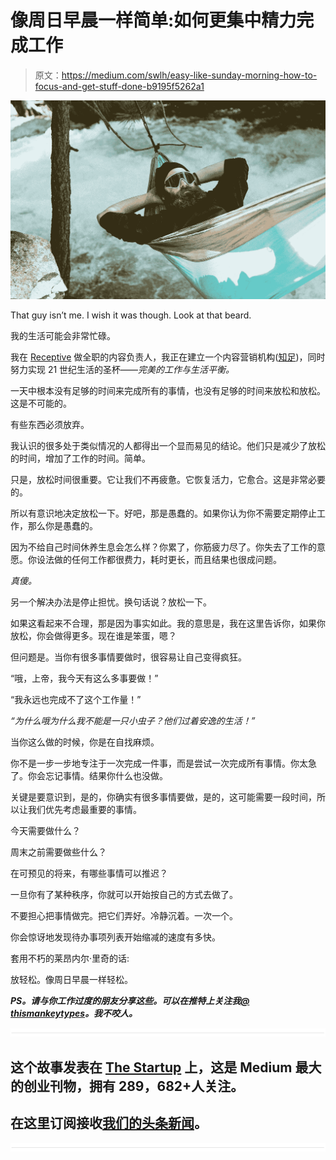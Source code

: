 # 像周日早晨一样简单:如何更集中精力完成工作

> 原文：<https://medium.com/swlh/easy-like-sunday-morning-how-to-focus-and-get-stuff-done-b9195f5262a1>

![](img/dc426fe1ce5eb0923d725012cc5cf237.png)

That guy isn’t me. I wish it was though. Look at that beard.

我的生活可能会非常忙碌。

我在 [Receptive](https://www.receptive.io) 做全职的内容负责人，我正在建立一个内容营销机构([知足](https://contented.xyz))，同时努力实现 21 世纪生活的圣杯——*完美的工作与生活平衡。*

一天中根本没有足够的时间来完成所有的事情，也没有足够的时间来放松和放松。这是不可能的。

有些东西必须放弃。

我认识的很多处于类似情况的人都得出一个显而易见的结论。他们只是减少了放松的时间，增加了工作的时间。简单。

只是，放松时间很重要。它让我们不再疲惫。它恢复活力，它愈合。这是非常必要的。

所以有意识地决定放松一下。好吧，那是愚蠢的。如果你认为你不需要定期停止工作，那么你是愚蠢的。

因为不给自己时间休养生息会怎么样？你累了，你筋疲力尽了。你失去了工作的意愿。你设法做的任何工作都很费力，耗时更长，而且结果也很成问题。

*真傻。*

另一个解决办法是停止担忧。换句话说？放松一下。

如果这看起来不合理，那是因为事实如此。我的意思是，我在这里告诉你，如果你放松，你会做得更多。现在谁是笨蛋，嗯？

但问题是。当你有很多事情要做时，很容易让自己变得疯狂。

“哦，上帝，我今天有这么多事要做！”

“我永远也完成不了这个工作量！”

*“为什么哦为什么我不能是一只小虫子？他们过着安逸的生活！”*

当你这么做的时候，你是在自找麻烦。

你不是一步一步地专注于一次完成一件事，而是尝试一次完成所有事情。你太急了。你会忘记事情。结果你什么也没做。

关键是要意识到，是的，你确实有很多事情要做，是的，这可能需要一段时间，所以让我们优先考虑最重要的事情。

今天需要做什么？

周末之前需要做些什么？

在可预见的将来，有哪些事情可以推迟？

一旦你有了某种秩序，你就可以开始按自己的方式去做了。

不要担心把事情做完。把它们弄好。冷静沉着。一次一个。

你会惊讶地发现待办事项列表开始缩减的速度有多快。

套用不朽的莱昂内尔·里奇的话:

放轻松。像周日早晨一样轻松。

***PS。请与你工作过度的朋友分享这些。可以在推特上关注我***[***@ thismankeytypes***](https://twitter.com/thismonkeytypes)***。我不咬人。***

![](img/731acf26f5d44fdc58d99a6388fe935d.png)

## 这个故事发表在 [The Startup](https://medium.com/swlh) 上，这是 Medium 最大的创业刊物，拥有 289，682+人关注。

## 在这里订阅接收[我们的头条新闻](http://growthsupply.com/the-startup-newsletter/)。

![](img/731acf26f5d44fdc58d99a6388fe935d.png)